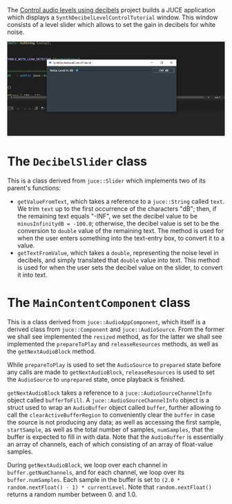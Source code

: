The [Control audio levels using decibels](https://juce.com/tutorials/tutorial_synth_db_level_control/) project builds a JUCE application which displays a `SynthDecibelLevelControlTutorial` window. This window consists of a level slider which allows to set the gain in decibels for white noise.

![](./pics/decibel-noise-slider.PNG)

# The `DecibelSlider` class
This is a class derived from `juce::Slider` which implements two of its parent's functions:
* `getValueFromText`, which takes a reference to a `juce::String` called `text`. We trim `text` up to the first occurrence of the characters "dB"; then, if the remaining text equals "-INF", we set the decibel value to be `minusInfinitydB = -100.0`; otherwise, the decibel value is set to be the conversion to `double` value of the remaining text. The method is used for when the user enters something into the text-entry box, to convert it to a value.
* `getTextFromValue`, which takes a `double`, representing the noise level in decibels, and simply translated that `double` value into text. This method is used for when the user sets the decibel value on the slider, to convert it into text.

# The `MainContentComponent` class
This is a class derived from `juce::AudioAppComponent`, which itself is a derived class from `juce::Component` and `juce::AudioSource`. From the former we shall see implemented the `resized` method, as for the latter we shall see implemented the `prepareToPlay` and `releaseResources` methods, as well as the `getNextAudioBlock` method.  

While `prepareToPlay` is used to set the `AudioSource` to `prepared` state before any calls are made to `getNextAudioBlock`,  `releaseResources` is used to set the `AudioSource` to `unprepared` state, once playback is finished.

`getNextAudioBlock` takes a reference to a `juce::AudioSourceChannelInfo` object called `bufferToFill`. A `juce::AudioSourceChannelInfo` object is a struct used to wrap an `AudioBuffer` object called `buffer`, further allowing to call the `clearActiveBufferRegion` to conveniently clear the `buffer` in case the source is not producing any data; as well as accessing the first sample, `startSample`, as well as the total number of samples, `numSamples`,  that the buffer is expected to fill in with data. Note that the `AudioBuffer` is essentially an array of channels, each of which consisting of an array of float-value samples.

During `getNextAudioBlock`, we loop over each channel in `buffer.getNumChannels`, and for each channel, we loop over its `buffer.numSamples`. Each sample in the buffer is set to `(2.0 * random.nextFloat() - 1) * currentLevel`. Note that `random.nextFloat()` returns a random number between 0. and 1.0.





